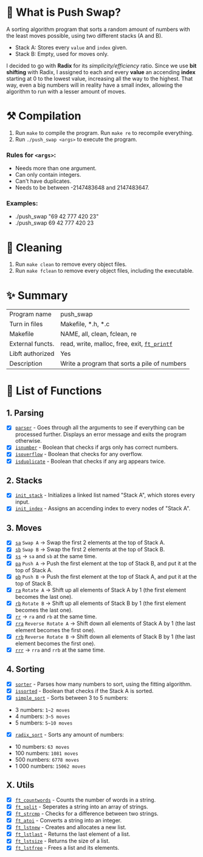 # 🦊 What is Push Swap?

A sorting algorithm program that sorts a random amount of numbers with the least moves possible, using two different stacks (A and B).
- Stack A: Stores every `value` and `index` given.
- Stack B: Empty, used for moves only.

I decided to go with **Radix** for its *simplicity/efficiency* ratio. Since we use **bit shifting** with Radix, I assigned to each and every **value** an accending **index** starting at 0 to the lowest value, increasing all the way to the highest.
That way, even a big numbers will in reality have a small index, allowing the algorithm to run with a lesser amount of moves.

# ⚒️ Compilation

1. Run `make` to compile the program.
Run `make re` to recompile everything.
2. Run `./push_swap <args>` to execute the program.

### Rules for `<args>`:
- Needs more than one argument.
- Can only contain integers.
- Can't have duplicates.
- Needs to be between -2147483648 and 2147483647.

### Examples:
- ./push_swap "69 42 777 420 23"
- ./push_swap 69 42 777 420 23

# 🧼 Cleaning

1. Run `make clean` to remove every object files.
2. Run `make fclean` to remove every object files, including the executable.

# ✨ Summary

|     |     |
| --- | --- |
| Program name | push_swap |
| Turn in files | Makefile, *.h, *.c |
| Makefile | NAME, all, clean, fclean, re |
| External functs. | read, write, malloc, free, exit, [`ft_printf`](https://github.com/flmarsou/2.1-ft_printf) |
| Libft authorized | Yes |
| Description | Write a program that sorts a pile of numbers |

# 📑 List of Functions

## 1. Parsing

- [x] [`parser`](https://github.com/flmarsou/3.1-push_swap/blob/main/src/parsing/parser.c) - Goes through all the arguments to see if everything can be processed further. Displays an error message and exits the program otherwise.
- [x] [`isnumber`](https://github.com/flmarsou/3.1-push_swap/blob/main/src/parsing/isnumber.c) - Boolean that checks if args only has correct numbers.
- [x] [`isoverflow`](https://github.com/flmarsou/3.1-push_swap/blob/main/src/parsing/isoverflow.c) - Boolean that checks for any overflow.
- [x] [`isduplicate`](https://github.com/flmarsou/3.1-push_swap/blob/main/src/parsing/isduplicate.c) - Boolean that checks if any arg appears twice.

## 2. Stacks

- [x] [`init_stack`](https://github.com/flmarsou/3.1-push_swap/blob/main/src/lists/init_stack.c) - Initializes a linked list named "Stack A", which stores every input.
- [x] [`init_index`](https://github.com/flmarsou/3.1-push_swap/blob/main/src/lists/init_index.c) - Assigns an accending index to every nodes of "Stack A".

## 3. Moves

- [x] [`sa`](https://github.com/flmarsou/3.1-push_swap/blob/main/src/lists/moves/sa.c) `Swap A` -> Swap the first 2 elements at the top of Stack A.
- [x] [`sb`](https://github.com/flmarsou/3.1-push_swap/blob/main/src/lists/moves/sb.c) `Swap B` -> Swap the first 2 elements at the top of Stack B.
- [x] [`ss`](https://github.com/flmarsou/3.1-push_swap/blob/main/src/lists/moves/ss.c)‎ -> `sa` and `sb` at the same time.
- [x] [`pa`](https://github.com/flmarsou/3.1-push_swap/blob/main/src/lists/moves/pa.c) `Push A` -> Push the first element at the top of Stack B, and put it at the top of Stack A.
- [x] [`pb`](https://github.com/flmarsou/3.1-push_swap/blob/main/src/lists/moves/pb.c) `Push B` -> Push the first element at the top of Stack A, and put it at the top of Stack B.
- [x] [`ra`](https://github.com/flmarsou/3.1-push_swap/blob/main/src/lists/moves/ra.c) `Rotate A` -> Shift up all elements of Stack A by 1 (the first element becomes the last one).
- [x] [`rb`](https://github.com/flmarsou/3.1-push_swap/blob/main/src/lists/moves/rb.c) `Rotate B` -> Shift up all elements of Stack B by 1 (the first element becomes the last one).
- [x] [`rr`](https://github.com/flmarsou/3.1-push_swap/blob/main/src/lists/moves/rr.c) -> `ra` and `rb` at the same time.
- [x] [`rra`](https://github.com/flmarsou/3.1-push_swap/blob/main/src/lists/moves/rra.c) `Reverse Rotate A` -> Shift down all elements of Stack A by 1 (the last element becomes the first one).
- [x] [`rrb`](https://github.com/flmarsou/3.1-push_swap/blob/main/src/lists/moves/rrb.c) `Reverse Rotate B` -> Shift down all elements of Stack B by 1 (the last element becomes the first one).
- [x] [`rrr`](https://github.com/flmarsou/3.1-push_swap/blob/main/src/lists/moves/rrr.c) -> `rra` and `rrb` at the same time.

## 4. Sorting
- [x] [`sorter`](https://github.com/flmarsou/3.1-push_swap/blob/main/src/sorting/sorter.c) - Parses how many numbers to sort, using the fitting algorithm.
- [x] [`issorted`](https://github.com/flmarsou/3.1-push_swap/blob/main/src/sorting/issorted.c) - Boolean that checks if the Stack A is sorted.
- [x] [`simple_sort`](https://github.com/flmarsou/3.1-push_swap/blob/main/src/sorting/simple_sort.c) - Sorts between 3 to 5 numbers:
- 3 numbers: `1~2 moves`
- 4 numbers: `3~5 moves`
- 5 numbers: `5~10 moves`
- [x] [`radix_sort`](https://github.com/flmarsou/3.1-push_swap/blob/main/src/sorting/radix_sort.c) - Sorts any amount of numbers:
- 10 numbers: `63 moves`
- 100 numbers: `1081 moves`
- 500 numbers: `6778 moves`
- 1 000 numbers: `15062 moves`

## X. Utils
- [x] [`ft_countwords`](https://github.com/flmarsou/3.1-push_swap/blob/main/src/utils/ft_countwords.c) - Counts the number of words in a string.
- [x] [`ft_split`](https://github.com/flmarsou/3.1-push_swap/blob/main/src/utils/ft_split.c) - Seperates a string into an array of strings.
- [x] [`ft_strcmp`](https://github.com/flmarsou/3.1-push_swap/blob/main/src/utils/ft_strcmp.c) - Checks for a difference between two strings.
- [x] [`ft_atoi`](https://github.com/flmarsou/3.1-push_swap/blob/main/src/utils/ft_atoi.c) - Converts a string into an integer.
- [x] [`ft_lstnew`](https://github.com/flmarsou/3.1-push_swap/blob/main/src/utils/ft_lstnew.c) - Creates and allocates a new list.
- [x] [`ft_lstlast`](https://github.com/flmarsou/3.1-push_swap/blob/main/src/utils/ft_lstlast.c) - Returns the last element of a list.
- [x] [`ft_lstsize`](https://github.com/flmarsou/3.1-push_swap/blob/main/src/utils/ft_lstnew.c) - Returns the size of a list.
- [x] [`ft_lstfree`](https://github.com/flmarsou/3.1-push_swap/blob/main/src/utils/ft_lstfree.c) - Frees a list and its elements.
